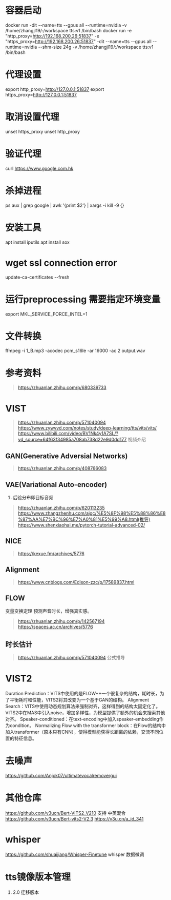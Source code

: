 
# 容器启动
docker run -dit --name=tts --gpus all --runtime=nvidia -v /home/zhangjl19/:/workspace tts:v1 /bin/bash
docker run -e "http_proxy=http://192.168.200.26:51837" -e "https_proxy=http://192.168.200.26:51837" -dit --name=tts --gpus all --runtime=nvidia --shm-size 24g -v /home/zhangjl19/:/workspace tts:v1 /bin/bash


# 代理设置
export http_proxy=http://127.0.0.1:51837
export https_proxy=http://127.0.0.1:51837

# 取消设置代理
unset https_proxy
unset http_proxy


# 验证代理
curl https://www.google.com.hk

# 杀掉进程
ps aux | grep google | awk '{print $2'} | xargs -i kill -9 {}

# 安装工具
apt install iputils
apt install sox

# wget ssl connection error
update-ca-certificates --fresh

# 运行preprocessing 需要指定环境变量
export MKL_SERVICE_FORCE_INTEL=1

# 文件转换
ffmpeg -i 1_B.mp3 -acodec pcm_s16le -ar 16000 -ac 2 output.wav

# 参考资料
> https://zhuanlan.zhihu.com/p/680339733

# VIST
> https://zhuanlan.zhihu.com/p/571040094
> https://www.zywvvd.com/notes/study/deep-learning/tts/vits/vits/
> https://www.bilibili.com/video/BV1Nk4y1A7SL/?vd_source=64f63f34985a708ab738d22e9d0dd177 视频介绍

## GAN(Generative Adversial Networks)
> https://zhuanlan.zhihu.com/p/408766083

## VAE(Variational Auto-encoder)
1. 后验分布即目标音频
> https://zhuanlan.zhihu.com/p/620113235
> https://www.zhangzhenhu.com/aigc/%E5%8F%98%E5%88%86%E8%87%AA%E7%BC%96%E7%A0%81%E5%99%A8.html(推导)
> https://www.shenxiaohai.me/pytorch-tutorial-advanced-02/

## NICE
> https://kexue.fm/archives/5776

## Alignment 
> https://www.cnblogs.com/Edison-zzc/p/17589837.html

## FLOW
变量变换定理
预测声音时长，增强真实感。
> https://zhuanlan.zhihu.com/p/142567194
> https://spaces.ac.cn/archives/5776

## 时长估计
> https://zhuanlan.zhihu.com/p/571040094 公式推导

# VIST2
Duration Prediction：VITS中使用的是FLOW++一个很复杂的结构，耗时长，为了平衡耗时和性能，VITS2将其改变为一个基于GAN的结构。
Alignment Search：VITS中使用动态规划算法来强制对齐，这样得到的结构太固定化了。VITS2中在MAS中引入noise，增加多样性，为模型提供了额外的机会来搜索其他对齐。
Speaker-conditioned：在text-encoding中加入speaker-embedding作为condition。
Normalizing Flow with the transformer block：在Flow的结构中加入transformer（原本只有CNN），使得模型能获得长距离的依赖，交流不同位置的特征信息。

# 去噪声
https://github.com/Anjok07/ultimatevocalremovergui

# 其他仓库
https://github.com/v3ucn/Bert-VITS2_V210 支持 中英混合
https://github.com/v3ucn/Bert-vits2-V2.3  https://v3u.cn/a_id_341

# whisper
https://github.com/shuaijiang/Whisper-Finetune whisper 数据微调 


# tts镜像版本管理
1. 2.0 迁移版本
